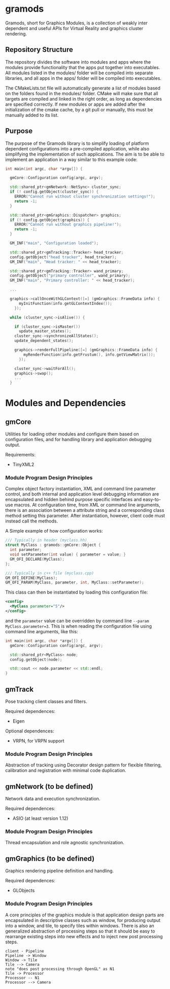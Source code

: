 # gramods

Gramods, short for Graphics Modules, is a collection of weakly inter dependent and useful APIs for Virtual Reality and graphics cluster rendering.

## Repository Structure

The repository divides the software into modules and apps where the modules provide functionality that the apps put together into executables. All modules listed in the modules/ folder will be compiled into separate libraries, and all apps in the apps/ folder will be compiled into executables.

The CMakeLists.txt file will automatically generate a list of modules based on the folders found in the modules/ folder. CMake will make sure that all targets are compiled and linked in the right order, as long as dependencies are specified correctly. If new modules or apps are added after the initialization of the cmake cache, by a git pull or manually, this must be manually added to its list.

## Purpose

The purpose of the Gramods library is to simplify loading of platform dependent configurations into a pre-compiled application, while also simplifying the implementation of such applications. The aim is to be able to implement an application in a way similar to this example code:

```c++
int main(int argc, char *argv[]) {

  gmCore::Configuration config(argc, argv);

  std::shared_ptr<gmNetwork::NetSync> cluster_sync;
  if (! config.getObject(cluster_sync)) {
    ERROR("Cannot run without cluster synchronization settings!");
    return -1;
  }

  std::shared_ptr<gmGraphics::Dispatcher> graphics;
  if (! config.getObject(graphics)) {
    ERROR("Cannot run without graphics pipeline!");
    return -1;
  }

  GM_INF("main", "Configuration loaded");

  std::shared_ptr<gmTracking::Tracker> head_tracker;
  config.getObject("head tracker", head_tracker);
  GM_INF("main", "Head tracker: " << head_tracker);

  std::shared_ptr<gmTracking::Tracker> wand_primary;
  config.getObject("primary controller", wand_primary);
  GM_INF("main", "Primary controller: " << head_tracker);

  ...

  graphics->callOnceWithGLContext([=] (gmGraphics::FrameData info) {
      myInitFunction(info.getGLContextIndex());
    });

  while (cluster_sync->isAlive()) {

    if (cluster_sync->isMaster())
      update_master_states();
    cluster_sync->synchronizeAllStates();
    update_dependent_states();

    graphics->renderFullPipeline([=] (gmGraphics::FrameData info) {
        myRenderFunction(info.getFrustum(), info.getViewMatrix());
      });

    cluster_sync->waitForAll();
    graphics->swap();
    ...
  }
```

# Modules and Dependencies

## gmCore

Utilities for loading other modules and configure them based on configuration files, and for handling library and application debugging output.

Requirements:
 - TinyXML2

### Module Program Design Principles

Complex object factory instantiation, XML and command line parameter control, and both internal and application level debugging information are encapsulated and hidden behind purpose specific interfaces and easy-to-use macros. At configuration time, from XML or command line arguments, there is an association between a attribute string and a corresponding class method setting this parameter. After instantiation, however, client code must instead call the methods.

A Simple example of how configuration works:

```c++
/// Typically in header (myclass.hh)
struct MyClass : gramods::gmCore::Object {
  int parameter;
  void setParameter(int value) { parameter = value; }
  GM_OFI_DECLARE(MyClass);
};

/// Typically in c++ file (myclass.cpp)
GM_OFI_DEFINE(MyClass);
GM_OFI_PARAM(MyClass, parameter, int, MyClass::setParameter);
```

This class can then be instantiated by loading this configuration file:

```xml
<config>
  <MyClass parameter="5"/>
</config>
```

and the `parameter` value can be overridden by command line `--param MyClass.parameter=3`. This is when reading the configuration file using command line arguments, like this:

```c++
int main(int argc, char *argv[]) {
  gmCore::Configuration config(argc, argv);

  std::shared_ptr<MyClass> node;
  config.getObject(node);

  std::cout << node.parameter << std::endl;
}
```

## gmTrack

Pose tracking client classes and filters.

Required dependences:
 - Eigen

Optional dependences:
 - VRPN, for VRPN support

### Module Program Design Principles

Abstraction of tracking using Decorator design pattern for flexible filtering, calibration and registration with minimal code duplication.

## gmNetwork (to be defined)

Network data and execution synchronization.

Required dependences:
 - ASIO (at least version 1.12)

### Module Program Design Principles

Thread encapsulation and role agnostic synchronization.

## gmGraphics (to be defined)

Graphics rendering pipeline definition and handling.

Required dependences:
 - GLObjects

### Module Program Design Principles

A core principles of the graphics module is that application design parts are encapsulated in descriptive classes such as window, for producing output into a window, and tile, to specify tiles within windows. There is also an generalized abstraction of processing steps so that it should be easy to rearrange existing steps into new effects and to inject new post processing steps.

```plantuml
client - Pipeline
Pipeline -> Window
Window -> Tile
Tile --> Camera
note "does post processing through OpenGL" as N1
Tile -> Processor
Processor -- N1
Processor --> Camera
```
